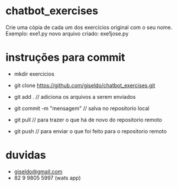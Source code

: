 # chatbot_exercises

Crie uma cópia de cada um dos exercícios original com o seu nome. Exemplo: exe1.py novo arquivo criado: exe1jose.py

# instruções para commit

- mkdir exercicios
- git clone https://github.com/giseldo/chatbot_exercises.git

- git add . // adiciona os arquivos a serem enviados
- git commit -m "mensagem" // salva no repositorio local
- git pull // para trazer o que há de novo do repositorio remoto
- git push // para enviar o que foi feito para o repositorio remoto

# duvidas
- giseldo@gmail.com
- 82 9 9805 5997 (wats app)
